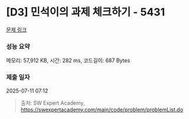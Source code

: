# [D3] 민석이의 과제 체크하기 - 5431 

[문제 링크](https://swexpertacademy.com/main/code/problem/problemDetail.do?contestProbId=AWVl3rWKDBYDFAXm) 

### 성능 요약

메모리: 57,912 KB, 시간: 282 ms, 코드길이: 687 Bytes

### 제출 일자

2025-07-11 07:12



> 출처: SW Expert Academy, https://swexpertacademy.com/main/code/problem/problemList.do